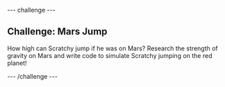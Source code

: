 \--- challenge \---

## Challenge: Mars Jump

How high can Scratchy jump if he was on Mars? Research the strength of gravity on Mars and write code to simulate Scratchy jumping on the red planet!

\--- /challenge \---